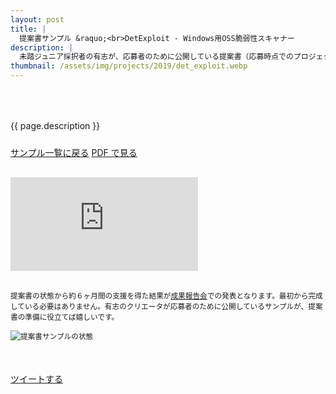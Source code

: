 ```yaml
---
layout: post
title: |
  提案書サンプル &raquo;<br>DetExploit - Windows用OSS脆弱性スキャナー
description: |
  未踏ジュニア採択者の有志が、応募者のために公開している提案書（応募時点でのプロジェクト概要）です。
thumbnail: /assets/img/projects/2019/det_exploit.webp
---
```


<p style='padding: 50px 0px 10px;'>{{ page.description }}</p>

<div class='flex'>
  <a class="button" href="/applications#sample">サンプル一覧に戻る</a>
  <a class="button" href="/applications/det_exploit.pdf">PDF で見る</a>
</div>

<div class="pdf-wrap" style='margin: 30px 0px;'>
  <div class="pdf-container">
    <embed src="https://drive.google.com/viewerng/viewer?embedded=true&url=https://jr.mitou.org/applications/det_exploit.pdf" />
  </div>
</div>

<div class='note' style='margin: 30px auto 50px;'><small>提案書の状態から約６ヶ月間の支援を得た結果が<a href='/final'>成果報告会</a>での発表となります。最初から完成している必要はありません。有志のクリエータが応募者のために公開しているサンプルが、提案書の準備に役立てば嬉しいです。<br><br><img src="/assets/img/spinner.svg" data-src="/assets/img/schedule_sample.webp" alt="提案書サンプルの状態" class="lazyload"></small></div>

<div class='flex'>
  <a href='https://twitter.com/intent/tweet?text=提案書サンプル%20-%20DetExploit - Windows用OSS脆弱性スキャナー&hashtags=未踏ジュニア&url={{ site.url }}{{ page.url | replace_last: ".html", "" }}&lang=jp&related=mitoujr' class='button'>ツイートする</a>
</div>
